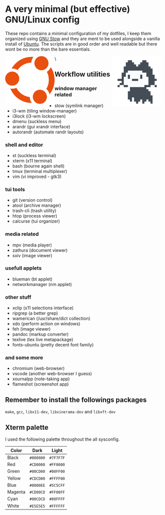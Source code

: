 # A very minimal (but effective) GNU/Linux config

These repo contains a minimal configuration of my dotfiles, I keep them organized using [GNU Stow](https://www.gnu.org/software/stow/) and they are ment to be used alongside a vanilla install of [Ubuntu](https://ubuntu.com/#download). The scripts are in good order and well readable but there wont be no more than the bare essentials.


<img align="left" width="160" src="ubuntu.png">
<img align="right" width="160" src="mona.gif">\


## Workflow utilities


### window manager related

- stow           (symlink manager)
- i3-wm          (tiling window-manager)
- i3lock         (i3-wm lockscreen)
- dmenu          (suckless menu)
- arandr         (gui xrandr interface)
- autorandr      (automate randr layouts)


### shell and editor
- st             (suckless terminal)
- xterm          (x11 terminal)
- bash           (bourne again shell)
- tmux           (terminal multiplexer)
- vim            (vi improved - gtk3)


### tui tools

- git            (version control)
- atool          (archive manager)
- trash-cli      (trash utility)
- htop           (process viewer)
- calcurse       (tui organizer)


### media related

- mpv            (media player)
- zathura        (document viewer)
- sxiv           (image viewer)


### usefull applets

- blueman        (bt applet)
- networkmanager (nm applet)


### other stuff

- xclip          (x11 selections interface)
- ripgrep        (a better grep)
- wamerican      (/usr/share/dict collection)
- xdo            (perform action on windows)
- feh            (image viewer)
- pandoc         (markup converter)
- texlive        (tex live metapackage)
- fonts-ubuntu   (pretty decent font family)


### and some more

- chromium       (web-browser)
- vscode         (another web-browser I guess)
- xournalpp      (note-taking app)
- flameshot      (screenshot app)




## Remember to install the followings packages

`make`, `gcc`, `libx11-dev`, `libxinerama-dev` and `libxft-dev`




## Xterm palette

I used the following palette throughout the all sysconfig.

| Color   | Dark      | Light     |
| ------- | --------- | --------- |
| Black   | `#000000` | `#7F7F7F` |
| Red     | `#CD0000` | `#FF0000` |
| Green   | `#00CD00` | `#00FF00` |
| Yellow  | `#CDCD00` | `#FFFF00` |
| Blue    | `#0000EE` | `#5C5CFF` |
| Magenta | `#CD00CD` | `#FF00FF` |
| Cyan    | `#00CDCD` | `#00FFFF` |
| White   | `#E5E5E5` | `#FFFFFF` |
